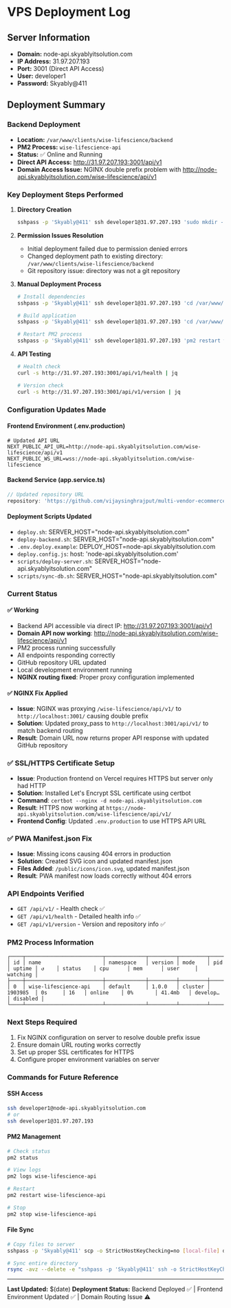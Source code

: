 # VPS Deployment Log

## Server Information
- **Domain:** node-api.skyablyitsolution.com
- **IP Address:** 31.97.207.193
- **Port:** 3001 (Direct API Access)
- **User:** developer1
- **Password:** Skyably@411

## Deployment Summary

### Backend Deployment
- **Location:** `/var/www/clients/wise-lifescience/backend`
- **PM2 Process:** `wise-lifescience-api`
- **Status:** ✅ Online and Running
- **Direct API Access:** http://31.97.207.193:3001/api/v1
- **Domain Access Issue:** NGINX double prefix problem with http://node-api.skyablyitsolution.com/wise-lifescience/api/v1

### Key Deployment Steps Performed

1. **Directory Creation**
   ```bash
   sshpass -p 'Skyably@411' ssh developer1@31.97.207.193 'sudo mkdir -p /var/www/wise-lifescience/backend'
   ```

2. **Permission Issues Resolution**
   - Initial deployment failed due to permission denied errors
   - Changed deployment path to existing directory: `/var/www/clients/wise-lifescience/backend`
   - Git repository issue: directory was not a git repository

3. **Manual Deployment Process**
   ```bash
   # Install dependencies
   sshpass -p 'Skyably@411' ssh developer1@31.97.207.193 'cd /var/www/clients/wise-lifescience/backend && npm install'
   
   # Build application
   sshpass -p 'Skyably@411' ssh developer1@31.97.207.193 'cd /var/www/clients/wise-lifescience/backend && npm run build'
   
   # Restart PM2 process
   sshpass -p 'Skyably@411' ssh developer1@31.97.207.193 'pm2 restart wise-lifescience-api'
   ```

4. **API Testing**
   ```bash
   # Health check
   curl -s http://31.97.207.193:3001/api/v1/health | jq
   
   # Version check
   curl -s http://31.97.207.193:3001/api/v1/version | jq
   ```

### Configuration Updates Made

#### Frontend Environment (.env.production)
```env
# Updated API URL
NEXT_PUBLIC_API_URL=http://node-api.skyablyitsolution.com/wise-lifescience/api/v1
NEXT_PUBLIC_WS_URL=wss://node-api.skyablyitsolution.com/wise-lifescience
```

#### Backend Service (app.service.ts)
```typescript
// Updated repository URL
repository: 'https://github.com/vijaysinghrajput/multi-vendor-ecommerce'
```

#### Deployment Scripts Updated
- `deploy.sh`: SERVER_HOST="node-api.skyablyitsolution.com"
- `deploy-backend.sh`: SERVER_HOST="node-api.skyablyitsolution.com"
- `.env.deploy.example`: DEPLOY_HOST=node-api.skyablyitsolution.com
- `deploy.config.js`: host: 'node-api.skyablyitsolution.com'
- `scripts/deploy-server.sh`: SERVER_HOST="node-api.skyablyitsolution.com"
- `scripts/sync-db.sh`: SERVER_HOST="node-api.skyablyitsolution.com"

### Current Status

#### ✅ Working
- Backend API accessible via direct IP: http://31.97.207.193:3001/api/v1
- **Domain API now working**: http://node-api.skyablyitsolution.com/wise-lifescience/api/v1
- PM2 process running successfully
- All endpoints responding correctly
- GitHub repository URL updated
- Local development environment running
- **NGINX routing fixed**: Proper proxy configuration implemented

#### ✅ NGINX Fix Applied
- **Issue**: NGINX was proxying `/wise-lifescience/api/v1/` to `http://localhost:3001/` causing double prefix
- **Solution**: Updated proxy_pass to `http://localhost:3001/api/v1/` to match backend routing
- **Result**: Domain URL now returns proper API response with updated GitHub repository

### ✅ SSL/HTTPS Certificate Setup
- **Issue**: Production frontend on Vercel requires HTTPS but server only had HTTP
- **Solution**: Installed Let's Encrypt SSL certificate using certbot
- **Command**: `certbot --nginx -d node-api.skyablyitsolution.com`
- **Result**: HTTPS now working at `https://node-api.skyablyitsolution.com/wise-lifescience/api/v1/`
- **Frontend Config**: Updated `.env.production` to use HTTPS API URL

### ✅ PWA Manifest.json Fix
- **Issue**: Missing icons causing 404 errors in production
- **Solution**: Created SVG icon and updated manifest.json
- **Files Added**: `/public/icons/icon.svg`, updated manifest.json
- **Result**: PWA manifest now loads correctly without 404 errors

### API Endpoints Verified
- `GET /api/v1/` - Health check ✅
- `GET /api/v1/health` - Detailed health info ✅
- `GET /api/v1/version` - Version and repository info ✅

### PM2 Process Information
```
┌────┬─────────────────────────┬─────────────┬─────────┬─────────┬──────────┬────────┬──────┬───────────┬──────────┬──────────┬──────────┬──────────┐
│ id │ name                    │ namespace   │ version │ mode    │ pid      │ uptime │ ↺    │ status    │ cpu      │ mem      │ user     │ watching │
├────┼─────────────────────────┼─────────────┼─────────┼─────────┼──────────┼────────┼──────┼───────────┼──────────┼──────────┼──────────┼──────────┤
│ 0  │ wise-lifescience-api    │ default     │ 1.0.0   │ cluster │ 1903985  │ 0s     │ 16   │ online    │ 0%       │ 41.4mb   │ develop… │ disabled │
└────┴─────────────────────────┴─────────────┴─────────┴─────────┴──────────┴────────┴──────┴───────────┴──────────┴──────────┴──────────┴──────────┘
```

### Next Steps Required
1. Fix NGINX configuration on server to resolve double prefix issue
2. Ensure domain URL routing works correctly
3. Set up proper SSL certificates for HTTPS
4. Configure proper environment variables on server

### Commands for Future Reference

#### SSH Access
```bash
ssh developer1@node-api.skyablyitsolution.com
# or
ssh developer1@31.97.207.193
```

#### PM2 Management
```bash
# Check status
pm2 status

# View logs
pm2 logs wise-lifescience-api

# Restart
pm2 restart wise-lifescience-api

# Stop
pm2 stop wise-lifescience-api
```

#### File Sync
```bash
# Copy files to server
sshpass -p 'Skyably@411' scp -o StrictHostKeyChecking=no [local-file] developer1@node-api.skyablyitsolution.com:[remote-path]

# Sync entire directory
rsync -avz --delete -e "sshpass -p 'Skyably@411' ssh -o StrictHostKeyChecking=no" [local-dir]/ developer1@node-api.skyablyitsolution.com:[remote-dir]/
```

---

**Last Updated:** $(date)
**Deployment Status:** Backend Deployed ✅ | Frontend Environment Updated ✅ | Domain Routing Issue ⚠️